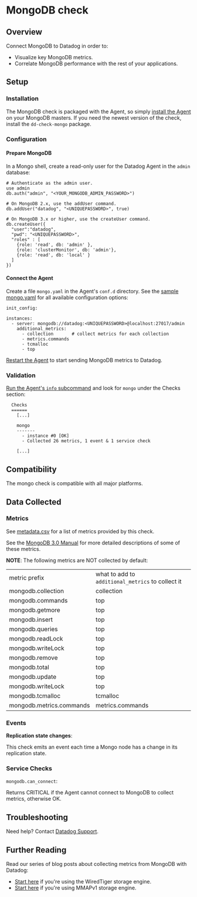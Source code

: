 # MongoDB check

## Overview

Connect MongoDB to Datadog in order to:

* Visualize key MongoDB metrics.
* Correlate MongoDB performance with the rest of your applications.

## Setup
### Installation

The MongoDB check is packaged with the Agent, so simply [install the Agent](https://app.datadoghq.com/account/settings#agent) on your MongoDB masters. If you need the newest version of the check, install the `dd-check-mongo` package.

### Configuration
#### Prepare MongoDB

In a Mongo shell, create a read-only user for the Datadog Agent in the `admin` database:

```
# Authenticate as the admin user.
use admin
db.auth("admin", "<YOUR_MONGODB_ADMIN_PASSWORD>")

# On MongoDB 2.x, use the addUser command.
db.addUser("datadog", "<UNIQUEPASSWORD>", true)

# On MongoDB 3.x or higher, use the createUser command.
db.createUser({
  "user":"datadog",
  "pwd": "<UNIQUEPASSWORD>",
  "roles" : [
    {role: 'read', db: 'admin' },
    {role: 'clusterMonitor', db: 'admin'},
    {role: 'read', db: 'local' }
  ]
})
```

#### Connect the Agent

Create a file `mongo.yaml` in the Agent's `conf.d` directory. See the [sample mongo.yaml](https://github.com/DataDog/integrations-core/blob/master/mongo/conf.yaml.example) for all available configuration options:

```
init_config:

instances:
  - server: mongodb://datadog:<UNIQUEPASSWORD>@localhost:27017/admin
    additional_metrics:
      - collection       # collect metrics for each collection
      - metrics.commands 
      - tcmalloc
      - top
```



[Restart the Agent](https://docs.datadoghq.com/agent/faq/start-stop-restart-the-datadog-agent) to start sending MongoDB metrics to Datadog.

### Validation

[Run the Agent's `info` subcommand](https://docs.datadoghq.com/agent/faq/agent-status-and-information/) and look for `mongo` under the Checks section:

```
  Checks
  ======
    [...]

    mongo
    -------
      - instance #0 [OK]
      - Collected 26 metrics, 1 event & 1 service check

    [...]
```

## Compatibility

The mongo check is compatible with all major platforms.

## Data Collected
### Metrics

See [metadata.csv](https://github.com/DataDog/integrations-core/blob/master/mongo/metadata.csv) for a list of metrics provided by this check.

See the [MongoDB 3.0 Manual](https://docs.mongodb.org/manual/reference/command/dbStats/) for more detailed descriptions of some of these metrics.

**NOTE**: The following metrics are NOT collected by default:

|||
|---|---|
|metric prefix|what to add to `additional_metrics` to collect it|
|mongodb.collection|collection|
|mongodb.commands|top|
|mongodb.getmore|top|
|mongodb.insert|top|
|mongodb.queries|top|
|mongodb.readLock|top|
|mongodb.writeLock|top|
|mongodb.remove|top|
|mongodb.total|top|
|mongodb.update|top|
|mongodb.writeLock|top|
|mongodb.tcmalloc|tcmalloc|
|mongodb.metrics.commands|metrics.commands|

### Events

**Replication state changes**:

This check emits an event each time a Mongo node has a change in its replication state.

### Service Checks

`mongodb.can_connect`:

Returns CRITICAL if the Agent cannot connect to MongoDB to collect metrics, otherwise OK.

## Troubleshooting
Need help? Contact [Datadog Support](http://docs.datadoghq.com/help/).

## Further Reading
Read our series of blog posts about collecting metrics from MongoDB with Datadog:

* [Start here](https://www.datadoghq.com/blog/monitoring-mongodb-performance-metrics-wiredtiger/) if you're using the WiredTiger storage engine.
* [Start here](https://www.datadoghq.com/blog/monitoring-mongodb-performance-metrics-mmap/) if you're using MMAPv1 storage engine.
